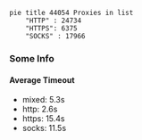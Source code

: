 
```mermaid
pie title 44054 Proxies in list
    "HTTP" : 24734
    "HTTPS": 6375
    "SOCKS" : 17966
```

### Some Info
#### Average Timeout

- mixed: 5.3s
- http: 2.6s
- https: 15.4s
- socks: 11.5s